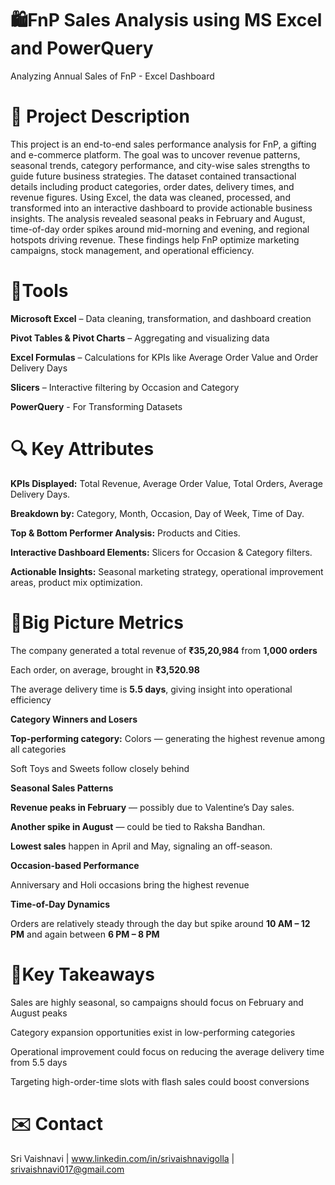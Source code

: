 # 🛍️FnP Sales Analysis using MS Excel and PowerQuery
Analyzing Annual Sales of FnP - Excel Dashboard

# 📌 Project Description
This project is an end-to-end sales performance analysis for FnP, a gifting and e-commerce platform. The goal was to uncover revenue patterns, seasonal trends, category performance, and city-wise sales strengths to guide future business strategies. The dataset contained transactional details including product categories, order dates, delivery times, and revenue figures. Using Excel, the data was cleaned, processed, and transformed into an interactive dashboard to provide actionable business insights. The analysis revealed seasonal peaks in February and August, time-of-day order spikes around mid-morning and evening, and regional hotspots driving revenue. These findings help FnP optimize marketing campaigns, stock management, and operational efficiency.

# 💼Tools 
**Microsoft Excel** – Data cleaning, transformation, and dashboard creation

**Pivot Tables & Pivot Charts** – Aggregating and visualizing data

**Excel Formulas** – Calculations for KPIs like Average Order Value and Order Delivery Days

**Slicers** – Interactive filtering by Occasion and Category

**PowerQuery** - For Transforming Datasets

# 🔍 Key Attributes

**KPIs Displayed:** Total Revenue, Average Order Value, Total Orders, Average Delivery Days.

**Breakdown by:** Category, Month, Occasion, Day of Week, Time of Day.

**Top & Bottom Performer Analysis:** Products and Cities.

**Interactive Dashboard Elements:** Slicers for Occasion & Category filters.

**Actionable Insights:** Seasonal marketing strategy, operational improvement areas, product mix optimization.

# 📏Big Picture Metrics

The company generated a total revenue of **₹35,20,984** from **1,000 orders**

Each order, on average, brought in **₹3,520.98**

The average delivery time is **5.5 days**, giving insight into operational efficiency


**Category Winners and Losers**

**Top-performing category:** Colors — generating the highest revenue among all categories

Soft Toys and Sweets follow closely behind


**Seasonal Sales Patterns**

**Revenue peaks in February** — possibly due to Valentine’s Day sales.

**Another spike in August** — could be tied to Raksha Bandhan.

**Lowest sales** happen in April and May, signaling an off-season.


**Occasion-based Performance**

Anniversary and Holi occasions bring the highest revenue


**Time-of-Day Dynamics**

Orders are relatively steady through the day but spike around **10 AM – 12 PM** and again between **6 PM – 8 PM**

# 🚀Key Takeaways

Sales are highly seasonal, so campaigns should focus on February and August peaks

Category expansion opportunities exist in low-performing categories

Operational improvement could focus on reducing the average delivery time from 5.5 days

Targeting high-order-time slots with flash sales could boost conversions

# ✉️ Contact

Sri Vaishnavi | www.linkedin.com/in/srivaishnavigolla | srivaishnavi017@gmail.com
